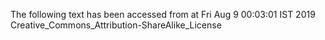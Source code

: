 The following text has been accessed from at Fri Aug 9 00:03:01 IST 2019
Creative_Commons_Attribution-ShareAlike_License
